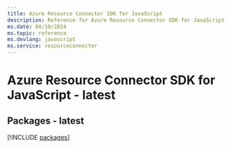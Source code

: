```yaml
---
title: Azure Resource Connector SDK for JavaScript
description: Reference for Azure Resource Connector SDK for JavaScript
ms.date: 04/10/2024
ms.topic: reference
ms.devlang: javascript
ms.service: resourceconnector
---
```

# Azure Resource Connector SDK for JavaScript - latest
## Packages - latest
[!INCLUDE [packages](resource-connector-index.md)]
